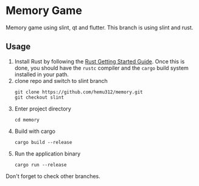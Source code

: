 # Memory Game

Memory game using slint, qt and flutter.
This branch is using slint and rust.

## Usage

1. Install Rust by following the [Rust Getting Started Guide](https://www.rust-lang.org/learn/get-started).
   Once this is done, you should have the ```rustc``` compiler and the ```cargo``` build system installed in your path.
2. clone repo and switch to slint branch
    ```
    git clone https://github.com/hemu312/memory.git
    git checkout slint
    ```
3. Enter project directory
    ```
    cd memory
    ```
3. Build with cargo
    ```
    cargo build --release
    ```
4. Run the application binary
     ```
     cargo run --release
     ```


Don't forget to check other branches.
